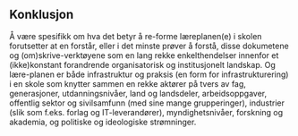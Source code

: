 
## Konklusjon

 Å være spesifikk om hva det betyr å re-forme læreplanen(e) i skolen forutsetter at en forstår, eller i det minste prøver å forstå, disse dokumetene og (om)skrive-verktøyene som en lang rekke enkelthendelser innenfor et (ikke)konstant forandrende organisatorisk og institusjonelt landskap. Og lære-planen er både infrastruktur og praksis (en form for infrastrukturering) i en skole som knytter sammen en rekke aktører på tvers av fag, generasjoner, utdanningsnivåer, land og landsdeler, arbeidsoppgaver, offentlig sektor og sivilsamfunn (med sine mange grupperinger), industrier (slik som f.eks. forlag og IT-leverandører), myndighetsnivåer, forskning og akademia, og politiske og ideologiske strømninger.
